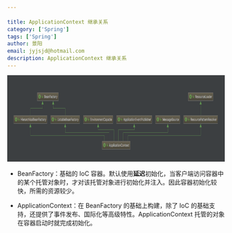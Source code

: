 ```yaml
---

title: ApplicationContext 继承关系
category: ['Spring']
tags: ['Spring']
author: 景阳
email: jyjsjd@hotmail.com
description: ApplicationContext 继承关系
---
```


<img src="/assets/img/applicationcontext.png" width="800" height="200"/>

* BeanFactory：基础的 IoC 容器。默认使用**延迟**初始化，当客户端访问容器中的某个托管对象时，才对该托管对象进行初始化并注入。因此容器初始化较快，所需的资源较少。

* ApplicationContext：在 BeanFactory 的基础上构建，除了 IoC 的基础支持，还提供了事件发布、国际化等高级特性。ApplicationContext 托管的对象在容器启动时就完成初始化。
